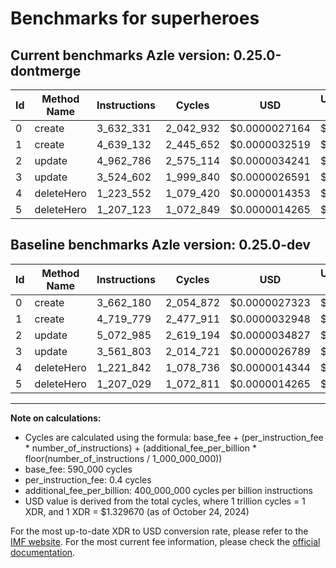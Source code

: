 # Benchmarks for superheroes

## Current benchmarks Azle version: 0.25.0-dontmerge

| Id  | Method Name | Instructions | Cycles    | USD           | USD/Million Calls | Change                              |
| --- | ----------- | ------------ | --------- | ------------- | ----------------- | ----------------------------------- |
| 0   | create      | 3_632_331    | 2_042_932 | $0.0000027164 | $2.71             | <font color="green">-29_849</font>  |
| 1   | create      | 4_639_132    | 2_445_652 | $0.0000032519 | $3.25             | <font color="green">-80_647</font>  |
| 2   | update      | 4_962_786    | 2_575_114 | $0.0000034241 | $3.42             | <font color="green">-110_199</font> |
| 3   | update      | 3_524_602    | 1_999_840 | $0.0000026591 | $2.65             | <font color="green">-37_201</font>  |
| 4   | deleteHero  | 1_223_552    | 1_079_420 | $0.0000014353 | $1.43             | <font color="red">+1_710</font>     |
| 5   | deleteHero  | 1_207_123    | 1_072_849 | $0.0000014265 | $1.42             | <font color="red">+94</font>        |

## Baseline benchmarks Azle version: 0.25.0-dev

| Id  | Method Name | Instructions | Cycles    | USD           | USD/Million Calls |
| --- | ----------- | ------------ | --------- | ------------- | ----------------- |
| 0   | create      | 3_662_180    | 2_054_872 | $0.0000027323 | $2.73             |
| 1   | create      | 4_719_779    | 2_477_911 | $0.0000032948 | $3.29             |
| 2   | update      | 5_072_985    | 2_619_194 | $0.0000034827 | $3.48             |
| 3   | update      | 3_561_803    | 2_014_721 | $0.0000026789 | $2.67             |
| 4   | deleteHero  | 1_221_842    | 1_078_736 | $0.0000014344 | $1.43             |
| 5   | deleteHero  | 1_207_029    | 1_072_811 | $0.0000014265 | $1.42             |

---

**Note on calculations:**

- Cycles are calculated using the formula: base_fee + (per_instruction_fee \* number_of_instructions) + (additional_fee_per_billion \* floor(number_of_instructions / 1_000_000_000))
- base_fee: 590_000 cycles
- per_instruction_fee: 0.4 cycles
- additional_fee_per_billion: 400_000_000 cycles per billion instructions
- USD value is derived from the total cycles, where 1 trillion cycles = 1 XDR, and 1 XDR = $1.329670 (as of October 24, 2024)

For the most up-to-date XDR to USD conversion rate, please refer to the [IMF website](https://www.imf.org/external/np/fin/data/rms_sdrv.aspx).
For the most current fee information, please check the [official documentation](https://internetcomputer.org/docs/current/developer-docs/gas-cost#execution).
